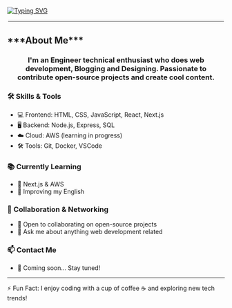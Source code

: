 
[![Typing SVG](https://readme-typing-svg.demolab.com?font=Fira+Code&duration=3000&pause=500&color=FFFFFFE9&width=430&lines=%C2%A1Hey%2C+%3CCoder%2F%3E!+%F0%9F%9A%80;VargasAPI+here+%F0%9F%92%BB)](https://git.io/typing-svg)

<hr style="border: 2px solid white;">
<h2>***About Me***</h2>

<h3 align="center">I'm an Engineer technical enthusiast who does web development, Blogging and Designing. Passionate to contribute open-source projects and create cool content.</h3>
<p>

### 🛠️ Skills & Tools  
- 💻 Frontend: HTML, CSS, JavaScript, React, Next.js  
- 🖥️ Backend: Node.js, Express, SQL  
- ☁️ Cloud: AWS (learning in progress)  
- 🛠️ Tools: Git, Docker, VSCode  

### 📚 Currently Learning  
- 🌱 Next.js & AWS  
- 📖 Improving my English  

### 🤝 Collaboration & Networking  
- 👯 Open to collaborating on open-source projects  
- 💬 Ask me about anything web development related  

### 📫 Contact Me  
- 🚀 Coming soon... Stay tuned!  

---

⚡ Fun Fact: I enjoy coding with a cup of coffee ☕ and exploring new tech trends!  

